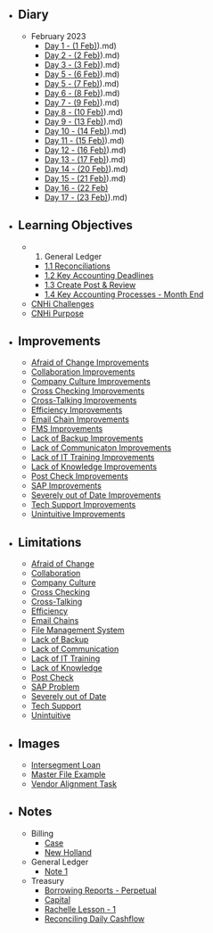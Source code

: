 - ## Diary
	- February 2023
		- [Day 1 - (1 Feb)](1%20Feb)).md)
		- [Day 2 - (2 Feb)](2%20Feb)).md)
		- [Day 3 - (3 Feb)](3%20Feb)).md)
		- [Day 5 - (6 Feb)](6%20Feb)).md)
		- [Day 5 - (7 Feb)](7%20Feb)).md)
		- [Day 6 - (8 Feb)](8%20Feb)).md) 
		- [Day 7 - (9 Feb)](9%20Feb)).md) 
		- [Day 8 - (10 Feb)](10%20Feb)).md) 
		- [Day 9 - (13 Feb)](13%20Feb)).md) 
		- [Day 10 - (14 Feb)](14%20Feb)).md) 
		- [Day 11 - (15 Feb)](15%20Feb)).md) 
		- [Day 12 - (16 Feb)](16%20Feb)).md) 
		- [Day 13 - (17 Feb)](17%20Feb)).md) 
		- [Day 14 - (20 Feb)](20%20Feb)).md) 
		- [Day 15 - (21 Feb)](21%20Feb)).md) 
		- [Day 16 - (22 Feb)](Diary/Journal/February/Day%2016%20-%20(22%20Feb).md) 
		- [Day 17 - (23 Feb)](23%20Feb)).md) 
- ## Learning Objectives 
	- 1. General Ledger 
		- [1.1 Reconciliations](Diary/Learning%20Objectives/1.%20General%20Ledger/1.1%20Reconciliations.md) 
		- [1.2 Key Accounting Deadlines](Diary/Learning%20Objectives/1.%20General%20Ledger/1.2%20Key%20Accounting%20Deadlines.md) 
		- [1.3 Create Post & Review](Diary/Learning%20Objectives/1.%20General%20Ledger/1.3%20Create%20Post%20&%20Review.md) 
		- [1.4 Key Accounting Processes - Month End](Diary/Learning%20Objectives/1.%20General%20Ledger/1.4%20Key%20Accounting%20Processes%20-%20Month%20End.md) 
	- [CNHi Challenges](Diary/Learning%20Objectives/CNHi%20Challenges.md) 
	- [CNHi Purpose](Diary/Learning%20Objectives/CNHi%20Purpose.md)  
- ## Improvements 
	- [Afraid of Change Improvements](Diary/Improvements/Afraid%20of%20Change%20Improvements.md) 
	- [Collaboration Improvements](Diary/Improvements/Collaboration%20Improvements.md) 
	- [Company Culture Improvements](Diary/Improvements/Company%20Culture%20Improvements.md) 
	- [Cross Checking Improvements](Diary/Improvements/Cross%20Checking%20Improvements.md) 
	- [Cross-Talking Improvements](Diary/Improvements/Cross-Talking%20Improvements.md) 
	- [Efficiency Improvements](Diary/Improvements/Efficiency%20Improvements.md) 
	- [Email Chain Improvements](Diary/Improvements/Email%20Chain%20Improvements.md) 
	- [FMS Improvements](Diary/Improvements/FMS%20Improvements.md) 
	- [Lack of Backup Improvements](Diary/Improvements/Lack%20of%20Backup%20Improvements.md) 
	- [Lack of Communicaton Improvements](Diary/Improvements/Lack%20of%20Communicaton%20Improvements.md) 
	- [Lack of IT Training Improvements](Diary/Improvements/Lack%20of%20IT%20Training%20Improvements.md) 
	- [Lack of Knowledge Improvements](Diary/Improvements/Lack%20of%20Knowledge%20Improvements.md) 
	- [Post Check Improvements](Diary/Improvements/Post%20Check%20Improvements.md) 
	- [SAP Improvements](Diary/Improvements/SAP%20Improvements.md) 
	- [Severely out of Date Improvements](Diary/Improvements/Severely%20out%20of%20Date%20Improvements.md) 
	- [Tech Support Improvements](Diary/Improvements/Tech%20Support%20Improvements.md) 
	- [Unintuitive Improvements](Diary/Improvements/Unintuitive%20Improvements.md) 
- ## Limitations
	- [Afraid of Change](Diary/Limitations/Afraid%20of%20Change.md) 
	- [Collaboration](Diary/Limitations/Collaboration.md)
	- [Company Culture](Diary/Limitations/Company%20Culture.md) 
	- [Cross Checking](Diary/Limitations/Cross%20Checking.md) 
	- [Cross-Talking](Diary/Limitations/Cross-Talking.md) 
	- [Efficiency](Diary/Limitations/Efficiency.md) 
	- [Email Chains](Diary/Limitations/Email%20Chains.md)
	- [File Management System](Diary/Limitations/File%20Management%20System.md)
	- [Lack of Backup](Diary/Limitations/Lack%20of%20Backup.md)  
	- [Lack of Communication](Diary/Limitations/Lack%20of%20Communication.md) 
	- [Lack of IT Training](Diary/Limitations/Lack%20of%20IT%20Training.md)
	- [Lack of Knowledge](Diary/Limitations/Lack%20of%20Knowledge.md) 
	- [Post Check](Diary/Limitations/Post%20Check.md) 
	- [SAP Problem](Diary/Limitations/SAP%20Problem.md)
	- [Severely out of Date](Diary/Limitations/Severely%20out%20of%20Date.md) 
	- [Tech Support](Diary/Limitations/Tech%20Support.md) 
	- [Unintuitive](Diary/Limitations/Unintuitive.md) 
- ## Images
	- [Intersegment Loan](Images/Intersegment%20Loan.png)
	- [Master File Example](Images/Master%20File%20Example.png)
	- [Vendor Alignment Task](Images/Vendor%20Alignment%20Task.png)
- ## Notes
	- Billing 
		- [Case](Notes/Billing/Case.md) 
		- [New Holland](Notes/Billing/New%20Holland.md)
	- General Ledger 
		- [Note 1](Notes/General%20Ledger/Note%201.md) 
	- Treasury
		- [Borrowing Reports - Perpetual](Notes/Treasury/Borrowing%20Reports%20-%20Perpetual.md) 
		- [Capital](Notes/Treasury/Capital.md) 
		- [Rachelle Lesson - 1](Notes/Treasury/Rachelle%20Lesson%20-%201.md) 
		- [Reconciling Daily Cashflow](Notes/Treasury/Reconciling%20Daily%20Cashflow.md) 